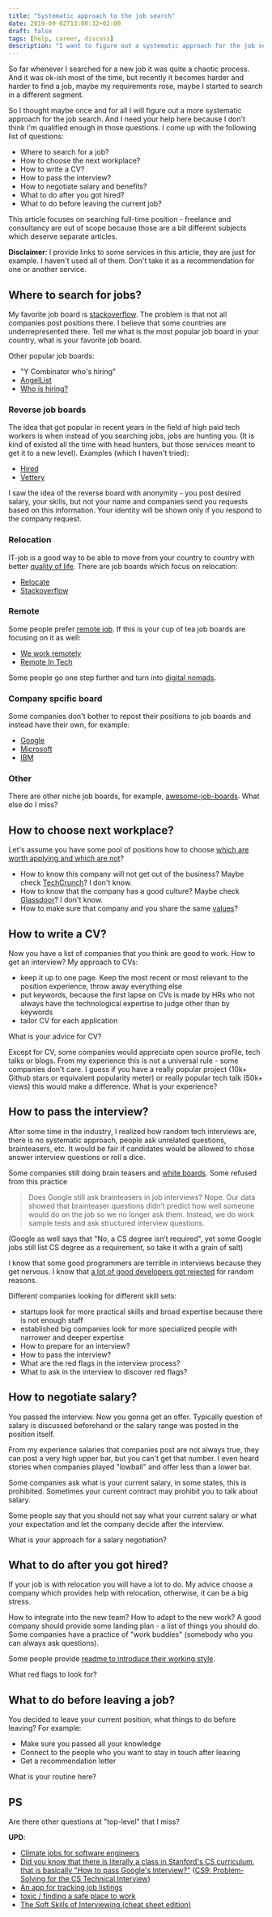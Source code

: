 ```yaml
---
title: "Systematic approach to the job search"
date: 2019-09-02T13:00:32+02:00
draft: false
tags: [help, career, discuss]
description: "I want to figure out a systematic approach for the job search. I need your help!"
---
```


So far whenever I searched for a new job it was quite a chaotic process. And it was ok-ish most of the time, but recently it becomes harder and harder to find a job, maybe my requirements rose, maybe I started to search in a different segment.



So I thought maybe once and for all I will figure out a more systematic approach for the job search. And I need your help here because I don't think I'm qualified enough in those questions. I come up with the following list of questions:

- Where to search for a job?
- How to choose the next workplace?
- How to write a CV?
- How to pass the interview?
- How to negotiate salary and benefits?
- What to do after you got hired?
- What to do before leaving the current job?

This article focuses on searching full-time position - freelance and consultancy are out of scope because those are a bit different subjects which deserve separate articles.

**Disclaimer**: I provide links to some services in this article, they are just for example. I haven't used all of them. Don't take it as a recommendation for one or another service.

## Where to search for jobs?

My favorite job board is [stackoverflow](https://stackoverflow.com/jobs). The problem is that not all companies post positions there. I believe that some countries are underrepresented there. Tell me what is the most popular job board in your country, what is your favorite job board.

Other popular job boards:

- "Y Combinator who's hiring"
- [AngelList](https://angel.co/jobs#find/)
- [Who is hiring?](https://whoishiring.io/)

### Reverse job boards

The idea that got popular in recent years in the field of high paid tech workers is when instead of you searching jobs, jobs are hunting you. (It is kind of existed all the time with head hunters, but those services meant to get it to a new level). Examples (which I haven't tried):

- [Hired](https://hired.com/)
- [Vettery](https://www.vettery.com/)

I saw the idea of the reverse board with anonymity - you post desired salary, your skills, but not your name and companies send you requests based on this information. Your identity will be shown only if you respond to the company request.

### Relocation

IT-job is a good way to be able to move from your country to country with better [quality of life](https://en.wikipedia.org/wiki/Where-to-be-born_Index). There are job boards which focus on relocation:

- [Relocate](https://relocate.me/)
- [Stackoverflow](https://stackoverflow.com/jobs?v=true)

### Remote

Some people prefer [remote job](https://basecamp.com/books/remote). If this is your cup of tea job boards are focusing on it as well:

- [We work remotely](https://weworkremotely.com/#job-listings)
- [Remote In Tech](https://remoteintech.company/)

Some people go one step further and turn into [digital nomads](https://nomadlist.com/).

### Company spcific board

Some companies don't bother to repost their positions to job boards and instead have their own, for example:

- [Google](https://www.google.com/intl/es_ALL/about/careers/how-we-hire/)
- [Microsoft](https://careers.microsoft.com/us/en)
- [IBM](https://careers.ibm.com)

### Other

There are other niche job boards, for example, [awesome-job-boards](https://github.com/tramcar/awesome-job-boards#readme). What else do I miss?

## How to choose next workplace?

Let's assume you have some pool of positions how to choose [which are worth applying and which are not](https://m.signalvnoise.com/dont-buy-the-hiring-lottery/)?

- How to know this company will not get out of the business? Maybe check [TechCrunch](https://techcrunch.com)? I don't know.
- How to know that the company has a good culture? Maybe check [Glassdoor](https://www.glassdoor.com)? I don't know.
- How to make sure that company and you share the same [values](https://www.keyvalues.com/)?

## How to write a CV?

Now you have a list of companies that you think are good to work. How to get an interview? My approach to CVs:

- keep it up to one page. Keep the most recent or most relevant to the position experience, throw away everything else
- put keywords, because the first lapse on CVs is made by HRs who not always have the technological expertise to judge other than by keywords
- tailor CV for each application

What is your advice for CV?

Except for CV, some companies would appreciate open source profile, tech talks or blogs. From my experience this is not a universal rule - some companies don't care. I guess if you have a really popular project (10k+ Github stars or equivalent popularity meter) or really popular tech talk (50k+ views) this would make a difference. What is your experience?

## How to pass the interview?

After some time in the industry, I realized how random tech interviews are, there is no systematic approach, people ask unrelated questions, brainteasers, etc. It would be fair if candidates would be allowed to chose answer interview questions or roll a dice.

Some companies still doing brain teasers and [white boards](https://twitter.com/dhh/status/834146806594433025?lang=en). Some refused from this practice

> Does Google still ask brainteasers in job interviews?
> Nope. Our data showed that brainteaser questions didn’t predict how well someone would do on the job so we no longer ask them. Instead, we do work sample tests and ask structured interview questions.

(Google as well says that "No, a CS degree isn’t required", yet some Google jobs still list CS degree as a requirement, so take it with a grain of salt)

I know that some good programmers are terrible in interviews because they get nervous. I know that [a lot of good developers got rejected](https://rejected.us/) for random reasons.

Different companies looking for different skill sets:

- startups look for more practical skills and broad expertise because there is not enough staff
- established big companies look for more specialized people with narrower and deeper expertise
- How to prepare for an interview?
- How to pass the interview?
- What are the red flags in the interview process?
- What to ask in the interview to discover red flags?

## How to negotiate salary?

You passed the interview. Now you gonna get an offer. Typically question of salary is discussed beforehand or the salary range was posted in the position itself.

From my experience salaries that companies post are not always true, they can post a very high upper bar, but you can't get that number. I even heard stories when companies played "lowball" and offer less than a lower bar.

Some companies ask what is your current salary, in some states, this is prohibited. Sometimes your current contract may prohibit you to talk about salary.

Some people say that you should not say what your current salary or what your expectation and let the company decide after the interview.

What is your approach for a salary negotiation?

## What to do after you got hired?

If your job is with relocation you will have a lot to do. My advice choose a company which provides help with relocation, otherwise, it can be a big stress.

How to integrate into the new team? How to adapt to the new work? A good company should provide some landing plan - a list of things you should do. Some companies have a practice of "work buddies" (somebody who you can always ask questions).

Some people provide [readme to introduce their working style](https://hackernoon.com/12-manager-readmes-from-silicon-valleys-top-tech-companies-26588a660afe).

What red flags to look for?

## What to do before leaving a job?

You decided to leave your current position, what things to do before leaving? For example:

- Make sure you passed all your knowledge
- Connect to the people who you want to stay in touch after leaving
- Get a recommendation letter

What is your routine here?

## PS

Are there other questions at "top-level" that I miss?

**UPD**:

- [Climate jobs for software engineers](https://github.com/jakedouglas/climatejobs)
- [Did you know that there is literally a class in Stanford's CS curriculum, that is basically "How to pass Google's Interview?"](https://twitter.com/mekkaokereke/status/1135981938437632001) ([CS9: Problem-Solving for the CS Technical Interview](https://web.stanford.edu/class/cs9/))
- [An app for tracking job listings](https://github.com/kkemple/journey)
- [toxic / finding a safe place to work](http://lowercaseopinions.com/safe-place)
- [The Soft Skills of Interviewing (cheat sheet edition)](https://dev.to/kaylasween/the-soft-skills-of-interviewing-cheat-sheet-edition-2ica)
